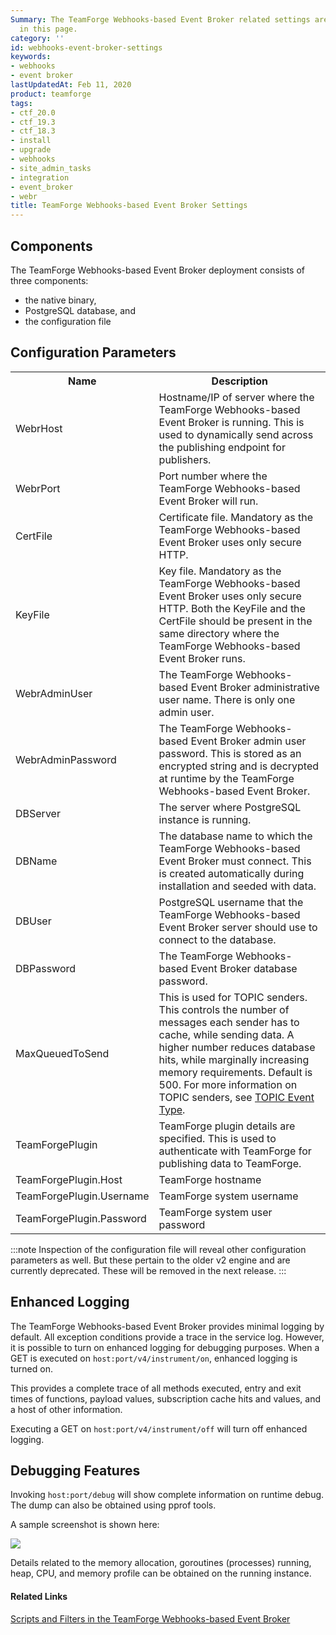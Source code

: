 ```yaml
---
Summary: The TeamForge Webhooks-based Event Broker related settings are discussed
  in this page.
category: ''
id: webhooks-event-broker-settings
keywords:
- webhooks
- event broker
lastUpdatedAt: Feb 11, 2020
product: teamforge
tags:
- ctf_20.0
- ctf_19.3
- ctf_18.3
- install
- upgrade
- webhooks
- site_admin_tasks
- integration
- event_broker
- webr
title: TeamForge Webhooks-based Event Broker Settings
---
```



## Components

The TeamForge Webhooks-based Event Broker deployment consists of three components:

* the native binary,
* PostgreSQL database, and 
* the configuration file

## Configuration Parameters

<table>
  <tr>
    <th>Name</th>
    <th>Description</th>
  </tr>
  <tr>
    <td>WebrHost</td>
    <td>Hostname/IP of server where the TeamForge Webhooks-based Event Broker is running. This is used to dynamically send across the publishing endpoint for publishers.</td>
  </tr>
  <tr>
    <td>WebrPort</td>
    <td>Port number where the TeamForge Webhooks-based Event Broker will run.</td>
  </tr>
  <tr>
    <td>CertFile</td>
    <td>Certificate file. Mandatory as the TeamForge Webhooks-based Event Broker uses only secure HTTP.</td>
  </tr>
  <tr>
    <td>KeyFile</td>
    <td>Key file. Mandatory as the TeamForge Webhooks-based Event Broker uses only secure HTTP. Both the KeyFile and the CertFile should be present in the same directory where the TeamForge Webhooks-based Event Broker runs.</td>
  </tr>
  <tr>
    <td>WebrAdminUser</td>
    <td>The TeamForge Webhooks-based Event Broker administrative user name. There is only one admin user.</td> 
  </tr>
  <tr>
    <td>WebrAdminPassword</td>
    <td>The TeamForge Webhooks-based Event Broker admin user password. This is stored as an encrypted string and is decrypted at runtime by the TeamForge Webhooks-based Event Broker.</td>
  </tr>
  <tr>
    <td>DBServer</td>
    <td>The server where PostgreSQL instance is running.</td>
  </tr>
  <tr>
    <td>DBName</td>
    <td>The database name to which the TeamForge Webhooks-based Event Broker must connect. This is created automatically during installation and seeded with data.</td>
  </tr>
  <tr>
    <td>DBUser</td>
    <td>PostgreSQL username that the TeamForge Webhooks-based Event Broker server should use to connect to the database.</td>
  </tr>
  <tr>
    <td>DBPassword</td>
    <td>The TeamForge Webhooks-based Event Broker database password.</td>
  </tr>
  <tr>
    <td>
    MaxQueuedToSend
    </td>
    <td>
    This is used for TOPIC senders. This controls the number of messages each sender has to cache, while sending data. A higher number reduces database hits, while marginally increasing memory requirements. Default is 500. For more information on TOPIC senders, see <a href="http://docs.collab.net/teamforge220/topic-event-type.html">TOPIC Event Type</a>.
    </td>
  </tr>
  <tr>
    <td>TeamForgePlugin</td>
    <td>TeamForge plugin details are specified. This is used to authenticate with TeamForge for publishing data to TeamForge.</td>
  </tr>
  <tr>
    <td>TeamForgePlugin.Host</td>
    <td>TeamForge hostname</td>
  </tr>
  <tr>
    <td>TeamForgePlugin.Username</td>
    <td>TeamForge system username</td>
  </tr>
  <tr>
    <td>TeamForgePlugin.Password</td>
    <td>TeamForge system user password</td>
  </tr>
</table>

:::note
Inspection of the configuration file will reveal other configuration parameters as well. But these pertain to the older v2 engine and are currently deprecated. These will be removed in the next release.
:::

## Enhanced Logging

The TeamForge Webhooks-based Event Broker provides minimal logging by default. All exception conditions provide a trace in the service log. However, it is possible to turn on enhanced logging for debugging purposes. When a GET is executed on `host:port/v4/instrument/on`, enhanced logging is turned on. 

This provides a complete trace of all methods executed, entry and exit times of functions, payload values, subscription cache hits and values, and a host of other information.

Executing a GET on `host:port/v4/instrument/off` will turn off enhanced logging.

## Debugging Features

Invoking `host:port/debug` will show complete information on runtime debug. The dump can also be obtained using pprof tools. 

A sample screenshot is shown here:

![](/docs/assets/images/webr-pprofs-sample.png)


Details related to the memory allocation, goroutines (processes) running, heap, CPU, and memory profile can be obtained on the running instance.


#### Related Links

[Scripts and Filters in the TeamForge Webhooks-based Event Broker](../WEBRPages/scripts_filters)


